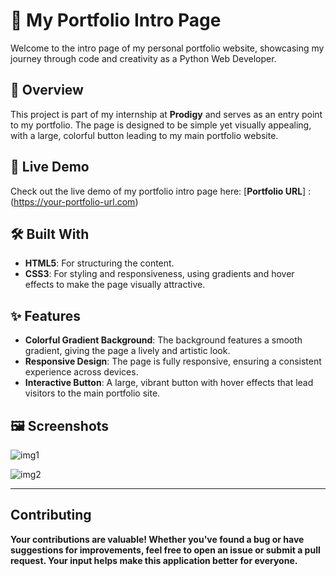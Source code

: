 # 🎨 My Portfolio Intro Page

Welcome to the intro page of my personal portfolio website, showcasing my journey through code and creativity as a Python Web Developer.

## 🌟 Overview

This project is part of my internship at **Prodigy** and serves as an entry point to my portfolio. The page is designed to be simple yet visually appealing, with a large, colorful button leading to my main portfolio website.

## 🔗 Live Demo

Check out the live demo of my portfolio intro page here: [**Portfolio URL**] : (https://your-portfolio-url.com)

## 🛠️ Built With

- **HTML5**: For structuring the content.
- **CSS3**: For styling and responsiveness, using gradients and hover effects to make the page visually attractive.

## ✨ Features

- **Colorful Gradient Background**: The background features a smooth gradient, giving the page a lively and artistic look.
- **Responsive Design**: The page is fully responsive, ensuring a consistent experience across devices.
- **Interactive Button**: A large, vibrant button with hover effects that lead visitors to the main portfolio site.

## 🖼️ Screenshots

![img1](https://github.com/user-attachments/assets/c8184622-6644-4894-ba41-48031554bb44)


![img2](https://github.com/user-attachments/assets/86bb2049-47bf-4dfa-bd3f-3846aca86289)

-------

## Contributing
**Your contributions are valuable! Whether you've found a bug or have suggestions for improvements, feel free to open an issue or submit a pull request. Your input helps make this application better for everyone.**
